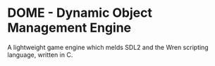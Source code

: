 # DOME - Dynamic Object Management Engine

A lightweight game engine which melds SDL2 and the Wren scripting language, written in C.

